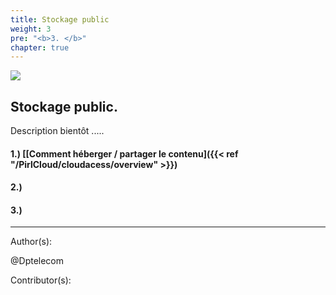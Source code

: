 ```yaml
---
title: Stockage public
weight: 3
pre: "<b>3. </b>"
chapter: true
---
```

![](/PirlCloud/images/Pirl_IPFSsmall.png)


## Stockage public.

Description bientôt .....




#### 1.) [[Comment héberger / partager le contenu]({{< ref "/PirlCloud/cloudacess/overview" >}})
#### 2.) 
#### 3.) 













---
Author(s):


@Dptelecom


Contributor(s):
